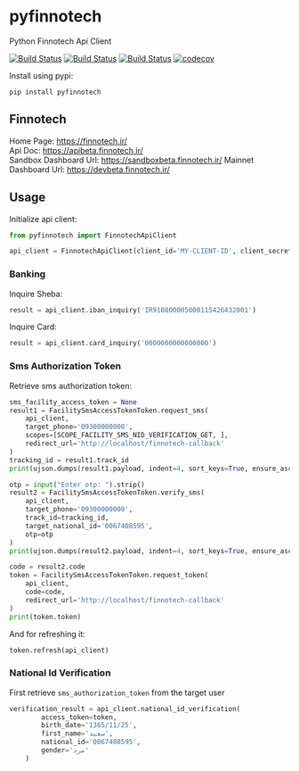 # pyfinnotech

Python Finnotech Api Client

[![Build Status](https://travis-ci.org/mahdi13/pyfinnotech.svg?branch=master)](https://travis-ci.org/mahdi13/pyfinnotech)
[![Build Status](https://badge.fury.io/py/pyfinnotech.svg)](https://pypi.org/project/pyfinnotech/)
[![Build Status](https://pypip.in/d/pyfinnotech/badge.png)](https://pypi.org/project/pyfinnotech/)
[![codecov](https://codecov.io/gh/mahdi13/pyfinnotech/branch/master/graph/badge.svg)](https://codecov.io/gh/mahdi13/pyfinnotech)


Install using pypi:
```shell script
pip install pyfinnotech
```

## Finnotech
Home Page: https://finnotech.ir/  
Api Doc: https://apibeta.finnotech.ir/  
Sandbox Dashboard Url: https://sandboxbeta.finnotech.ir/
Mainnet Dashboard Url: https://devbeta.finnotech.ir/

## Usage
Initialize api client:
```python
from pyfinnotech import FinnotechApiClient

api_client = FinnotechApiClient(client_id='MY-CLIENT-ID', client_secret='MY-CLIENT-SECRET', client_national_id='0067408595')
```

### Banking
Inquire Sheba:
```python
result = api_client.iban_inquiry('IR910800005000115426432001')
```

Inquire Card:
```python
result = api_client.card_inquiry('0000000000000000')
```

### Sms Authorization Token

Retrieve sms authorization token:
```python
sms_facility_access_token = None
result1 = FacilitySmsAccessTokenToken.request_sms(
    api_client,
    target_phone='09300000000',
    scopes=[SCOPE_FACILITY_SMS_NID_VERIFICATION_GET, ],
    redirect_url='http://localhost/finnotech-callback'
)
tracking_id = result1.track_id
print(ujson.dumps(result1.payload, indent=4, sort_keys=True, ensure_ascii=False))

otp = input("Enter otp: ").strip()
result2 = FacilitySmsAccessTokenToken.verify_sms(
    api_client,
    target_phone='09300000000',
    track_id=tracking_id,
    target_national_id='0067408595',
    otp=otp
)
print(ujson.dumps(result2.payload, indent=4, sort_keys=True, ensure_ascii=False))

code = result2.code
token = FacilitySmsAccessTokenToken.request_token(
    api_client,
    code=code,
    redirect_url='http://localhost/finnotech-callback'
)
print(token.token)
```

And for refreshing it:
```python
token.refresh(api_client)
```


### National Id Verification
First retrieve `sms_authorization_token` from the target user
```python
verification_result = api_client.national_id_verification(
        access_token=token,
        birth_date='1365/11/25',
        first_name='سعید',
        national_id='0067408595',
        gender='مرد'
    )
```
